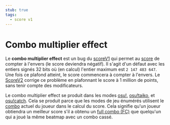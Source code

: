 ```yaml
---
stub: true
tags:
  - score v1
---
```


# Combo multiplier effect

Le **combo multiplier effect** est un bug du [scoreV1](/wiki/Gameplay/Score/ScoreV1) qui permet au [score](/wiki/Gameplay/Score) de compter à l'envers (le score deviendra négatif). Il s'agit d'un défaut avec les entiers signés 32 bits où (en calcul) l'entier maximum est `2 147 483 647`. Une fois ce plafond atteint, le score commencera à compter à l'envers. Le [ScoreV2](/wiki/Gameplay/Score#scorev2) corrige ce problème en plafonnant le score à 1 million de points, sans tenir compte des modificateurs.

Le combo multiplier effect se produit dans les modes [osu!](/wiki/Game_mode/osu!), [osu!taiko](/wiki/Game_mode/osu!taiko), et [osu!catch](/wiki/Game_mode/osu!catch). Cela se produit parce que les modes de jeu énumérés utilisent le [combo](/wiki/Gameplay/Combo_(score_multiplier)) actuel du joueur dans le calcul du score. Cela signifie qu'un joueur obtiendra un meilleur score s'il a obtenu un [full combo (FC)](/wiki/Full_combo) que quelqu'un qui a joué la même beatmap avec un combo cassé.

<!--TODO: Add images and links-->
